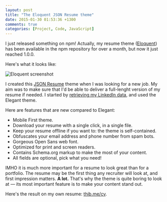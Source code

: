 ```yaml
---
layout: post
title: "The Eloquent JSON Resume theme"
date: 2015-01-30 01:53:36 +1300
comments: true
categories: [Project, Code, JavaScript]
---
```


I just released something on npm! Actually, my resume theme ([Eloquent](https://www.npmjs.com/package/jsonresume-theme-eloquent)) has been available in the npm repository for over a month, but now it just reached 1.0.0.

<!-- more -->

Here's what it looks like:

![Eloquent screenshot](https://raw.githubusercontent.com/ThibWeb/jsonresume-theme-eloquent/master/raw/theme-screenshot.png)

I created this [JSON Resume](https://jsonresume.org/) theme when I was looking for a new job. My aim was to make sure that I'd be able to deliver a full-lenght version of my resume if needed. I started by [retrieving my LinkedIn data](https://github.com/JMPerez/linkedin-to-json-resume), and used the Elegant theme.

Here are features that are new compared to Elegant:

- Mobile First theme.
- Download your resume with a single click, in a single file.
- Keep your resume offline if you want to: the theme is self-contained.
- Obfuscates your email address and phone number from spam bots.
- Gorgeous Open Sans web font.
- Optimized for print and screen readers.
- Contains Schema.org markup to make the most of your content.
- All fields are optional, pick what you need!

IMHO it is much more important for a resume to look great than for a portfolio. The resume may be the first thing any recruiter will look at, and first impression matters. __A lot.__ That's why the theme is quite boring to look at — its most important feature is to make your content stand out.

Here's the result on my own resume: [thib.me/cv](https://thib.me/cv).



